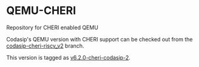# QEMU-CHERI

Repository for CHERI enabled QEMU

Codasip's QEMU version with CHERI support can be checked out from the
[codasip-cheri-riscv_v2](https://github.com/CHERI-Alliance/qemu/tree/codasip-cheri-riscv_v2)
branch.

This version is tagged as
[v6.2.0-cheri-codasip-2](https://github.com/CHERI-Alliance/qemu/releases/tag/v6.2.0-cheri-codasip-2).
